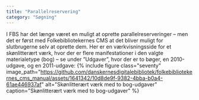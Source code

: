 ```yaml
---
title: "Parallelreservering"
category: "Søgning"
---
```

I FBS har det længe været en muligt at oprette parallelreserveringer – men det er først med Folkebibliotekernes CMS at det bliver muligt for slutbrugerne selv at oprette dem.
Her er en værkvisningsside for et skønlitterært værk, hvor der er flere manifestationer i den valgte materialetype (bog) – se under ”Udgaver”, hvor der er to bøger, en 2010-udgave, og en 2011-udgave:
{% include figure class="seventy" image_path="https://github.com/danskernesdigitalebibliotek/folkebibliotekernes_cms_manual/assets/1641342/10d8de9f-9382-4bba-b0a4-61ae446937af" alt="Skønlitterært værk med to bog-udgaver" caption="Skønlitterært værk med to bog-udgaver" %} 

